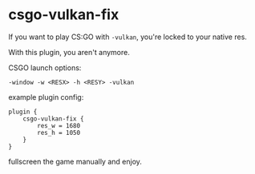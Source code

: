 # csgo-vulkan-fix

If you want to play CS:GO with `-vulkan`, you're locked to your native res.

With this plugin, you aren't anymore.

CSGO launch options:
```
-window -w <RESX> -h <RESY> -vulkan
```

example plugin config:
```
plugin {
    csgo-vulkan-fix {
        res_w = 1680
        res_h = 1050
    }
}
```

fullscreen the game manually and enjoy.